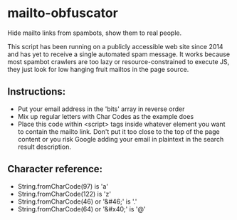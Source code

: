 # mailto-obfuscator
Hide mailto links from spambots, show them to real people.

This script has been running on a publicly accessible web site since 2014 and has yet to receive a single automated spam message. It works because most spambot crawlers are too lazy or resource-constrained to execute JS, they just look for low hanging fruit mailtos in the page source.


## Instructions:
* Put your email address in the 'bits' array in reverse order
* Mix up regular letters with Char Codes as the example does
* Place this code within \<script\> tags inside whatever element you want to contain the mailto link. Don't put it too close to the top of the page content or you risk Google adding your email in plaintext in the search result description.

## Character reference:
* String.fromCharCode(97) is 'a'
* String.fromCharCode(122) is 'z'
* String.fromCharCode(46) or '\&\#46;' is '.'
* String.fromCharCode(64) or '\&\#x40;' is '@'
